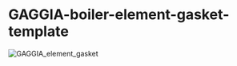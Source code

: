 # GAGGIA-boiler-element-gasket-template

![GAGGIA_element_gasket](https://github.com/derekmccallum/GAGGIA-boiler-element-gasket-template/assets/27998937/a866acb8-8ad9-44a4-8da7-ba672b7f94f6)

